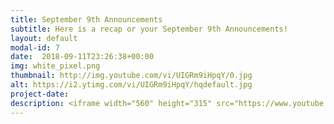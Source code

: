 ```yaml
---
title: September 9th Announcements
subtitle: Here is a recap or your September 9th Announcements!
layout: default
modal-id: 7 
date:  2018-09-11T23:26:38+00:00
img: white_pixel.png
thumbnail: http://img.youtube.com/vi/UIGRm9iHpqY/0.jpg
alt: https://i2.ytimg.com/vi/UIGRm9iHpqY/hqdefault.jpg
project-date: 
description: <iframe width="560" height="315" src="https://www.youtube.com/embed/UIGRm9iHpqY" frameborder="0" allowfullscreen></iframe> 
---
```

